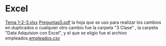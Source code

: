 # Excel
[Tema 1-2-3.xlsx](https://github.com/Carol21d/Excel/files/14627854/Tema.1-2-3.xlsx)
[Preguntas5.pdf](https://github.com/Carol21d/Excel/files/14627855/Preguntas5.pdf)
la hoja que se uso para realizar los cambios en duplicados o cualquier otro cambio fue la carpeta "3 Clase" , la carpeta "Data Adquision con Excel", y el que se eligio fue el archivo empleados.[empleados.csv](https://github.com/Carol21d/Excel/files/14627862/empleados.csv)
